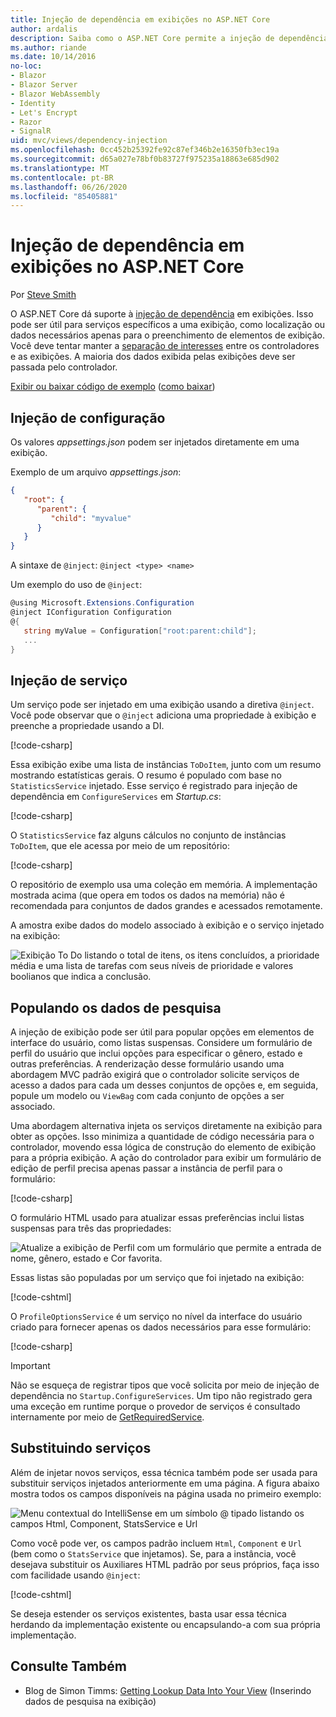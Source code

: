 ```yaml
---
title: Injeção de dependência em exibições no ASP.NET Core
author: ardalis
description: Saiba como o ASP.NET Core permite a injeção de dependência em exibições do MVC.
ms.author: riande
ms.date: 10/14/2016
no-loc:
- Blazor
- Blazor Server
- Blazor WebAssembly
- Identity
- Let's Encrypt
- Razor
- SignalR
uid: mvc/views/dependency-injection
ms.openlocfilehash: 0cc452b25392fe92c87ef346b2e16350fb3ec19a
ms.sourcegitcommit: d65a027e78bf0b83727f975235a18863e685d902
ms.translationtype: MT
ms.contentlocale: pt-BR
ms.lasthandoff: 06/26/2020
ms.locfileid: "85405881"
---
```

# <a name="dependency-injection-into-views-in-aspnet-core"></a>Injeção de dependência em exibições no ASP.NET Core

Por [Steve Smith](https://ardalis.com/)

O ASP.NET Core dá suporte à [injeção de dependência](xref:fundamentals/dependency-injection) em exibições. Isso pode ser útil para serviços específicos a uma exibição, como localização ou dados necessários apenas para o preenchimento de elementos de exibição. Você deve tentar manter a [separação de interesses](/dotnet/standard/modern-web-apps-azure-architecture/architectural-principles#separation-of-concerns) entre os controladores e as exibições. A maioria dos dados exibida pelas exibições deve ser passada pelo controlador.

[Exibir ou baixar código de exemplo](https://github.com/dotnet/AspNetCore.Docs/tree/master/aspnetcore/mvc/views/dependency-injection/sample) ([como baixar](xref:index#how-to-download-a-sample))

## <a name="configuration-injection"></a>Injeção de configuração

Os valores *appsettings.json* podem ser injetados diretamente em uma exibição.

Exemplo de um arquivo *appsettings.json*:

```json
{
   "root": {
      "parent": {
         "child": "myvalue"
      }
   }
}
```

A sintaxe de `@inject`: `@inject <type> <name>`

Um exemplo do uso de `@inject`:

```csharp
@using Microsoft.Extensions.Configuration
@inject IConfiguration Configuration
@{
   string myValue = Configuration["root:parent:child"];
   ...
}
```

## <a name="service-injection"></a>Injeção de serviço

Um serviço pode ser injetado em uma exibição usando a diretiva `@inject`. Você pode observar que o `@inject` adiciona uma propriedade à exibição e preenche a propriedade usando a DI.

[!code-csharp[](../../mvc/views/dependency-injection/sample/src/ViewInjectSample/Views/ToDo/Index.cshtml?highlight=4,5,15,16,17)]

Essa exibição exibe uma lista de instâncias `ToDoItem`, junto com um resumo mostrando estatísticas gerais. O resumo é populado com base no `StatisticsService` injetado. Esse serviço é registrado para injeção de dependência em `ConfigureServices` em *Startup.cs*:

[!code-csharp[](../../mvc/views/dependency-injection/sample/src/ViewInjectSample/Startup.cs?highlight=6,7&range=15-22)]

O `StatisticsService` faz alguns cálculos no conjunto de instâncias `ToDoItem`, que ele acessa por meio de um repositório:

[!code-csharp[](../../mvc/views/dependency-injection/sample/src/ViewInjectSample/Model/Services/StatisticsService.cs?highlight=15,20,25)]

O repositório de exemplo usa uma coleção em memória. A implementação mostrada acima (que opera em todos os dados na memória) não é recomendada para conjuntos de dados grandes e acessados remotamente.

A amostra exibe dados do modelo associado à exibição e o serviço injetado na exibição:

![Exibição To Do listando o total de itens, os itens concluídos, a prioridade média e uma lista de tarefas com seus níveis de prioridade e valores boolianos que indica a conclusão.](dependency-injection/_static/screenshot.png)

## <a name="populating-lookup-data"></a>Populando os dados de pesquisa

A injeção de exibição pode ser útil para popular opções em elementos de interface do usuário, como listas suspensas. Considere um formulário de perfil do usuário que inclui opções para especificar o gênero, estado e outras preferências. A renderização desse formulário usando uma abordagem MVC padrão exigirá que o controlador solicite serviços de acesso a dados para cada um desses conjuntos de opções e, em seguida, popule um modelo ou `ViewBag` com cada conjunto de opções a ser associado.

Uma abordagem alternativa injeta os serviços diretamente na exibição para obter as opções. Isso minimiza a quantidade de código necessária para o controlador, movendo essa lógica de construção do elemento de exibição para a própria exibição. A ação do controlador para exibir um formulário de edição de perfil precisa apenas passar a instância de perfil para o formulário:

[!code-csharp[](../../mvc/views/dependency-injection/sample/src/ViewInjectSample/Controllers/ProfileController.cs?highlight=9,19)]

O formulário HTML usado para atualizar essas preferências inclui listas suspensas para três das propriedades:

![Atualize a exibição de Perfil com um formulário que permite a entrada de nome, gênero, estado e Cor favorita.](dependency-injection/_static/updateprofile.png)

Essas listas são populadas por um serviço que foi injetado na exibição:

[!code-cshtml[](../../mvc/views/dependency-injection/sample/src/ViewInjectSample/Views/Profile/Index.cshtml?highlight=4,16,17,21,22,26,27)]

O `ProfileOptionsService` é um serviço no nível da interface do usuário criado para fornecer apenas os dados necessários para esse formulário:

[!code-csharp[](../../mvc/views/dependency-injection/sample/src/ViewInjectSample/Model/Services/ProfileOptionsService.cs?highlight=7,13,24)]

> [!IMPORTANT]
> Não se esqueça de registrar tipos que você solicita por meio de injeção de dependência no `Startup.ConfigureServices`. Um tipo não registrado gera uma exceção em runtime porque o provedor de serviços é consultado internamente por meio de [GetRequiredService](/dotnet/api/microsoft.extensions.dependencyinjection.serviceproviderserviceextensions.getrequiredservice).

## <a name="overriding-services"></a>Substituindo serviços

Além de injetar novos serviços, essa técnica também pode ser usada para substituir serviços injetados anteriormente em uma página. A figura abaixo mostra todos os campos disponíveis na página usada no primeiro exemplo:

![Menu contextual do IntelliSense em um símbolo @ tipado listando os campos Html, Component, StatsService e Url](dependency-injection/_static/razor-fields.png)

Como você pode ver, os campos padrão incluem `Html`, `Component` e `Url` (bem como o `StatsService` que injetamos). Se, para a instância, você desejava substituir os Auxiliares HTML padrão por seus próprios, faça isso com facilidade usando `@inject`:

[!code-cshtml[](../../mvc/views/dependency-injection/sample/src/ViewInjectSample/Views/Helper/Index.cshtml?highlight=3,11)]

Se deseja estender os serviços existentes, basta usar essa técnica herdando da implementação existente ou encapsulando-a com sua própria implementação.

## <a name="see-also"></a>Consulte Também

* Blog de Simon Timms: [Getting Lookup Data Into Your View](https://blog.simontimms.com/2015/06/09/getting-lookup-data-into-you-view/) (Inserindo dados de pesquisa na exibição)
